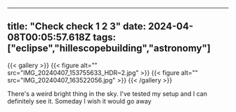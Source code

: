 
---
title: "Check check 1 2 3"
date: 2024-04-08T00:05:57.618Z
tags: ["eclipse","hillescopebuilding","astronomy"]
---
{{< gallery >}}
{{< figure alt="" src="IMG_20240407_153755633_HDR~2.jpg" >}}
{{< figure alt="" src="IMG_20240407_163522056.jpg" >}}
{{< /gallery >}}

There's a weird bright thing in the sky. I've tested my setup and I can definitely see it. Someday I wish it would go away

